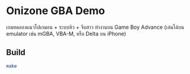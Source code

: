 # Onizone GBA Demo

เกมทดลองแนวโปเกมอน + ระบบหิว + จีบสาว
ทำงานบน Game Boy Advance (เล่นได้บน emulator เช่น mGBA, VBA-M, หรือ Delta บน iPhone)

## Build
```bash
make

